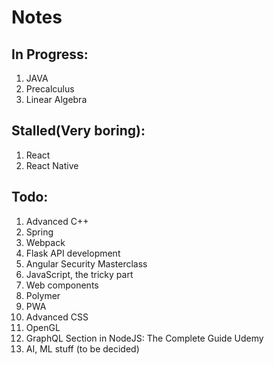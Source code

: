 # Notes

## In Progress:
1. JAVA
1. Precalculus
1. Linear Algebra

## Stalled(Very boring):
1. React
1. React Native

## Todo:
1. Advanced C++
1. Spring
1. Webpack
1. Flask API development
1. Angular Security Masterclass
1. JavaScript, the tricky part
1. Web components
1. Polymer
1. PWA
1. Advanced CSS
1. OpenGL
1. GraphQL Section in NodeJS: The Complete Guide Udemy
1. AI, ML stuff (to be decided)
